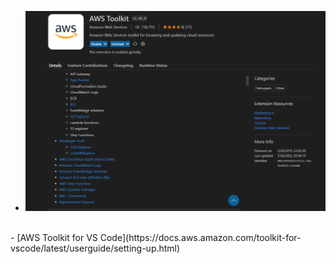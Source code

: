 -  ![toolkit](../images/aws-toolkit.PNG)
<br/>
- [AWS Toolkit for VS Code](https://docs.aws.amazon.com/toolkit-for-vscode/latest/userguide/setting-up.html)
